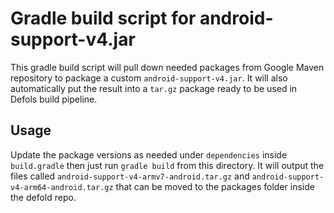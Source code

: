 # Gradle build script for android-support-v4.jar

This gradle build script will pull down needed packages from
Google Maven repository to package a custom `android-support-v4.jar`.
It will also automatically put the result into a `tar.gz` package
ready to be used in Defols build pipeline.

## Usage
Update the package versions as needed under `dependencies` inside
`build.gradle` then just run `gradle build` from this directory.
It will output the files called `android-support-v4-armv7-android.tar.gz`
and `android-support-v4-arm64-android.tar.gz` that can be moved
to the packages folder inside the defold repo.
